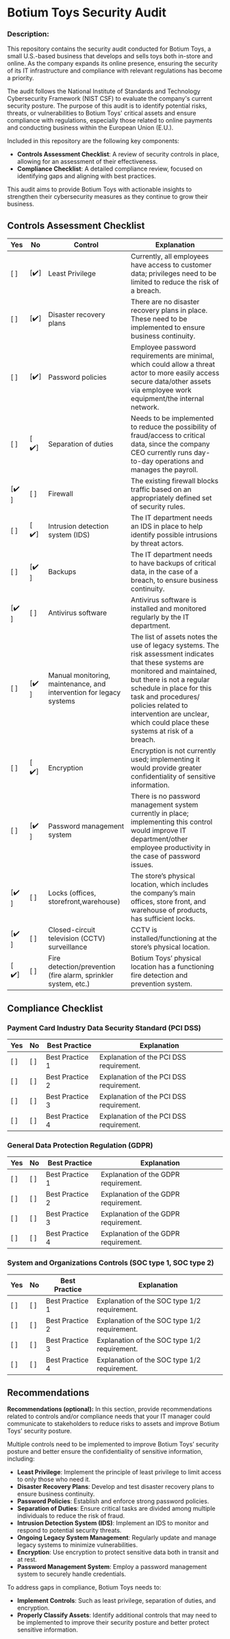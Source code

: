 <H1>Botium Toys Security Audit</H1>

<H3> Description: </H3>

This repository contains the security audit conducted for Botium Toys, a small U.S.-based business that develops and sells toys both in-store and online. As the company expands its online presence, ensuring the security of its IT infrastructure and compliance with relevant regulations has become a priority.

The audit follows the National Institute of Standards and Technology Cybersecurity Framework (NIST CSF) to evaluate the company's current security posture. The purpose of this audit is to identify potential risks, threats, or vulnerabilities to Botium Toys' critical assets and ensure compliance with regulations, especially those related to online payments and conducting business within the European Union (E.U.).

Included in this repository are the following key components:
- **Controls Assessment Checklist**: A review of security controls in place, allowing for an assessment of their effectiveness.
- **Compliance Checklist**: A detailed compliance review, focused on identifying gaps and aligning with best practices.

This audit aims to provide Botium Toys with actionable insights to strengthen their cybersecurity measures as they continue to grow their business.

## Controls Assessment Checklist

| Yes | No  | Control | Explanation |
|-----|-----|---------|-------------|
| [ ] | [✔️] | Least Privilege | Currently, all employees have access to customer data; privileges need to be limited to reduce the risk of a breach. |
| [ ] | [✔️] | Disaster recovery plans | There are no disaster recovery plans in place. These need to be implemented to ensure business continuity. |
| [ ] | [✔️] | Password policies | Employee password requirements are minimal, which could allow a threat actor to more easily access secure data/other assets via employee work equipment/the internal network. |
| [ ] | [ ✔️] | Separation of duties | Needs to be implemented to reduce the possibility of fraud/access to critical data, since the company CEO currently runs day-to-day operations and manages the payroll. |
| [✔️ ] | [ ] | Firewall | The existing firewall blocks traffic based on an appropriately defined set of security rules. |
| [ ] | [ ✔️] | Intrusion detection system (IDS) | The IT department needs an IDS in place to help identify possible intrusions by threat actors. |
| [ ] | [✔️ ] | Backups | The IT department needs to have backups of critical data, in the case of a breach, to ensure business continuity.|
| [✔️ ] | [ ] | Antivirus software | Antivirus software is installed and monitored regularly by the IT department. |
| [ ] | [✔️ ] | Manual monitoring, maintenance, and intervention for legacy systems | The list of assets notes the use of legacy systems. The risk assessment indicates that these systems are monitored and maintained, but there is not a regular schedule in place for this task and procedures/ policies related to intervention are unclear, which could place these systems at risk of a breach. |
| [ ] | [ ✔️] | Encryption | Encryption is not currently used; implementing it would provide greater confidentiality of sensitive information. |
| [ ] | [✔️ ] | Password management system| There is no password management system currently in place; implementing this control would improve IT department/other employee productivity in the case of password issues. |
| [✔️ ] | [ ] | Locks (offices, storefront,warehouse) | The store’s physical location, which includes the company’s main offices, store front, and warehouse of products, has sufficient locks. |
| [✔️ ] | [ ] | Closed-circuit television (CCTV) surveillance | CCTV is installed/functioning at the store’s physical location. |
| [ ✔️] | [ ] | Fire detection/prevention (fire alarm, sprinkler system, etc.) | Botium Toys’ physical location has a functioning fire detection and prevention system. |



## Compliance Checklist

### Payment Card Industry Data Security Standard (PCI DSS)

| Yes | No  | Best Practice | Explanation                       |
|-----|-----|---------------|-----------------------------------|
| [ ] | [ ] | Best Practice 1 | Explanation of the PCI DSS requirement. |
| [ ] | [ ] | Best Practice 2 | Explanation of the PCI DSS requirement. |
| [ ] | [ ] | Best Practice 3 | Explanation of the PCI DSS requirement. |
| [ ] | [ ] | Best Practice 4 | Explanation of the PCI DSS requirement. |

### General Data Protection Regulation (GDPR)

| Yes | No  | Best Practice | Explanation                       |
|-----|-----|---------------|-----------------------------------|
| [ ] | [ ] | Best Practice 1 | Explanation of the GDPR requirement. |
| [ ] | [ ] | Best Practice 2 | Explanation of the GDPR requirement. |
| [ ] | [ ] | Best Practice 3 | Explanation of the GDPR requirement. |
| [ ] | [ ] | Best Practice 4 | Explanation of the GDPR requirement. |

### System and Organizations Controls (SOC type 1, SOC type 2)

| Yes | No  | Best Practice | Explanation                       |
|-----|-----|---------------|-----------------------------------|
| [ ] | [ ] | Best Practice 1 | Explanation of the SOC type 1/2 requirement. |
| [ ] | [ ] | Best Practice 2 | Explanation of the SOC type 1/2 requirement. |
| [ ] | [ ] | Best Practice 3 | Explanation of the SOC type 1/2 requirement. |
| [ ] | [ ] | Best Practice 4 | Explanation of the SOC type 1/2 requirement. |

## Recommendations

**Recommendations (optional):** In this section, provide recommendations related to controls and/or compliance needs that your IT manager could communicate to stakeholders to reduce risks to assets and improve Botium Toys’ security posture.

Multiple controls need to be implemented to improve Botium Toys’ security posture and better ensure the confidentiality of sensitive information, including:
- **Least Privilege**: Implement the principle of least privilege to limit access to only those who need it.
- **Disaster Recovery Plans**: Develop and test disaster recovery plans to ensure business continuity.
- **Password Policies**: Establish and enforce strong password policies.
- **Separation of Duties**: Ensure critical tasks are divided among multiple individuals to reduce the risk of fraud.
- **Intrusion Detection System (IDS)**: Implement an IDS to monitor and respond to potential security threats.
- **Ongoing Legacy System Management**: Regularly update and manage legacy systems to minimize vulnerabilities.
- **Encryption**: Use encryption to protect sensitive data both in transit and at rest.
- **Password Management System**: Employ a password management system to securely handle credentials.

To address gaps in compliance, Botium Toys needs to:
- **Implement Controls**: Such as least privilege, separation of duties, and encryption.
- **Properly Classify Assets**: Identify additional controls that may need to be implemented to improve their security posture and better protect sensitive information.

